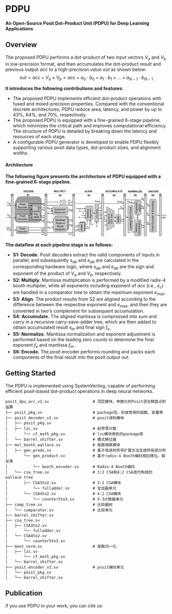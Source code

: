 # PDPU
**An Open-Source Posit Dot-Product Unit (PDPU) for Deep Learning Applications**

## Overview
The proposed PDPU performs a dot-product of two input vectors $V_a$ and $V_b$ in low-precision format, and then accumulates the dot-product result and previous output $acc$ to a high-precision value $out$ as shown below:
$$out = acc+V_a\times V_b = acc+a_0\cdot b_0+a_1\cdot b_1+...+a_{N-1}\cdot b_{N-1}$$

**It introduces the following contributions and features:**
- The proposed PDPU implements efficient dot-product operations with fused and mixed-precision properties. Compared with the conventional discrete architectures, PDPU reduce area, latency, and power by up to 43%, 64%, and 70%, respectively.
- The proposed PDPU is equipped with a fine-grained 6-stage pipeline, which minimizes the critical path and improves computational efficiency. The structure of PDPU is detailed by breaking down the latency and resources of each stage.
- A configurable PDPU generator is developed to enable PDPU flexibly supporting various posit data types, dot-product sizes, and alignment widths.

#### Architecture
**The following figure presents the architecture of PDPU equipped with a fine-grained 6-stage pipeline.**

![Architecture of the proposed posit dot-product unit](docs/figs/architecture.png)

**The dataflow at each pipeline stage is as follows:**
- **S1: Decode.** Posit decoders extract the valid components of inputs in parallel, and subsequently $s_{ab}$ and $e_{ab}$ are calculated in the corresponding hardware logic, where $s_{ab}$ and $e_{ab}$ are the sign and exponent of the product of $V_a$ and $V_b$, respectively.
- **S2: Multiply.** Mantissa multiplication is performed by a modified radix-4 booth multiplier, while all exponents including exponent of $acc$ (i.e., $e_c$) are handled in a comparator tree to obtain the maximum exponent $e_{max}$.
- **S3: Align.** The product results from S2 are aligned according to the difference between the respective exponent and $e_{max}$, and then they are converted in two's complement for subsequent accumulation.
- **S4: Accumulate.** The aligned mantissa is compressed into $sum$ and $carry$ in a recursive carry-save-adder tree, which are then added to obtain accumulated result $s_m$ and final sign $f_s$.
- **S5: Normalize.** Mantissa normalization and exponent adjustment is performed based on the leading zero counts to determine the final exponent $f_e$ and mantissa $f_m$.
- **S6: Encode.** The posit encoder performs rounding and packs each components of the final result into the posit output $out$.

## Getting Started
The PDPU is implemented using SystemVerilog, capable of performing efficient posit-based dot-product operations in deep neural networks.

```
posit_dpu_acc_v2.sv                   # 顶层模块，参数化的Posit混合精度点积运算
├── posit_pkg.sv                      # package包，封装常用的函数、变量等
├── posit_decoder_v2.sv               # posit译码模块
│   ├── posit_pkg.sv
│   ├── lzc.sv                        # 前导零计数
│       └── cf_math_pkg.sv            # lzc模块用到的package库
│   └── barrel_shifter.sv             # 桶式移位器
├── mul_booth_wallace.sv              # 尾数相乘模块
│   ├── gen_prods.sv                  # 基于改进的符号扩展方法生成所有部分积
│       └── gen_product.sv            # 基于radix-4 Booth编码相应移位、取反等
│           └── booth_encoder.sv      # Radix-4 Booth编码
│   └── csa_tree.sv                   # 3:2 CSA和4:2 CSA迭代构成的wallace tree
│       ├── CSA3to2.sv                # 3:2 CSA模块
│           └── fulladder.sv          # 全加器单元
│       └── CSA4to2.sv                # 4:2 CSA模块
│           └── counter5to3.sv        # 5-3计数器单元
├── comp_tree.sv                      # 比较器树
│   └── comparator.sv                 # 比较单元
├── barrel_shifter.sv
├── csa_tree.sv             
│   ├── CSA3to2.sv
│       └── fulladder.sv
│   └── CSA4to2.sv
│       └── counter5to3.sv
├── mant_norm.sv                      # 尾数归一化
│   ├── lzc.sv
│       └── cf_math_pkg.sv
│   └── barrel_shifter.sv
├── posit_encoder_v2.sv               # posit编码单元
│   └── posit_pkg.sv
│   └── barrel_shifter.sv
```


## Publication
if you use PDPU in your work, you can cite us:
```

```

